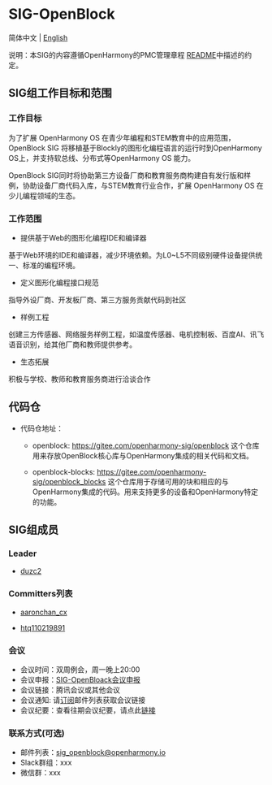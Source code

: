 # SIG-OpenBlock

简体中文 | [English](./sig_openblock.md)

 

说明：本SIG的内容遵循OpenHarmony的PMC管理章程 [README](/zh/pmc.md)中描述的约定。

 

 

## SIG组工作目标和范围

 

### 工作目标

为了扩展 OpenHarmony OS 在青少年编程和STEM教育中的应用范围，OpenBlock SIG 将移植基于Blockly的图形化编程语言的运行时到OpenHarmony OS上，并支持软总线、分布式等OpenHarmony OS 能力。

OpenBlock SIG同时将协助第三方设备厂商和教育服务商构建自有发行版和样例，协助设备厂商代码入库，与STEM教育行业合作，扩展 OpenHarmony OS 在少儿编程领域的生态。

 

### 工作范围

 

- 提供基于Web的图形化编程IDE和编译器

 

基于Web环境的IDE和编译器，减少环境依赖。为L0~L5不同级别硬件设备提供统一、标准的编程环境。

 

- 定义图形化编程接口规范

 

指导外设厂商、开发板厂商、第三方服务贡献代码到社区

 

- 样例工程

 

创建三方传感器、网络服务样例工程，如温度传感器、电机控制板、百度AI、讯飞语音识别，给其他厂商和教师提供参考。

 

- 生态拓展

 

积极与学校、教师和教育服务商进行洽谈合作

 

## 代码仓

- 代码仓地址：

  - openblock: https://gitee.com/openharmony-sig/openblock
    这个仓库用来存放OpenBlock核心库与OpenHarmony集成的相关代码和文档。

  - openblock-blocks: https://gitee.com/openharmony-sig/openblock_blocks
    这个仓库用于存储可用的块和相应的与OpenHarmony集成的代码。用来支持更多的设备和OpenHarmony特定的功能。
 

## SIG组成员

 

### Leader

- [duzc2](https://gitee.com/duzc2)

 

### Committers列表

- [aaronchan_cx](https://gitee.com/aaronchan_cx)

- [htq110219891](https://gitee.com/htq110219891)

### 会议
 - 会议时间：双周例会，周一晚上20:00
 - 会议申报：[SIG-OpenBloack会议申报](https://shimo.im/sheets/vfghbtkSIvo49soA)
 - 会议链接：腾讯会议或其他会议
 - 会议通知: 请[订阅](https://lists.openatom.io/postorius/lists/sig_openblock.openharmony.io/)邮件列表获取会议链接
 - 会议纪要：查看往期会议纪要，请点此[链接](https://gitee.com/openharmony-sig/sig-content/tree/master/openblock/meetings)

### 联系方式(可选)

- 邮件列表：[sig_openblock@openharmony.io](https://lists.openatom.io/postorius/lists/sig_openblock.openharmony.io/)
- Slack群组：xxx
- 微信群：xxx

